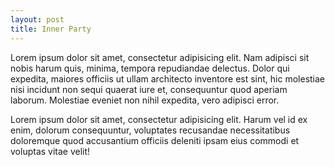 ```yaml
---
layout: post
title: Inner Party
---
```


Lorem ipsum dolor sit amet, consectetur adipisicing elit. Nam adipisci sit nobis harum quis, minima, tempora repudiandae delectus. Dolor qui expedita, maiores officiis ut ullam architecto inventore est sint, hic molestiae nisi incidunt non sequi quaerat iure et, consequuntur quod aperiam laborum. Molestiae eveniet non nihil expedita, vero adipisci error.

Lorem ipsum dolor sit amet, consectetur adipisicing elit. Harum vel id ex enim, dolorum consequuntur, voluptates recusandae necessitatibus doloremque quod accusantium officiis deleniti ipsam eius commodi et voluptas vitae velit!
